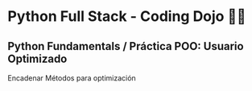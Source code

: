 # Python Full Stack - Coding Dojo 🐱‍👤
## Python Fundamentals / Práctica POO: Usuario Optimizado
Encadenar Métodos para optimización

